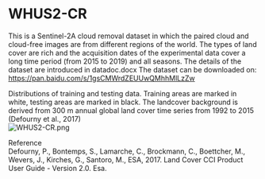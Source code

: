 # WHUS2-CR
This is a Sentinel-2A cloud removal dataset in which the paired cloud and cloud-free images are from different regions of the world. The types of land cover are rich and the acquisition dates of the experimental data cover a long time period (from 2015 to 2019) and all seasons.
The details of the dataset are introduced in datadoc.docx
The dataset can be downloaded on:  https://pan.baidu.com/s/1gsCMWrdZEUUwQMhhMlLzZw

Distributions of training and testing data. Training areas are marked in white, testing areas are marked in black. The landcover background is derived from 300 m annual global land cover time series from 1992 to 2015 (Defourny et al., 2017)  
![WHUS2-CR.png](https://i.loli.net/2020/12/23/XSh6YCA23fnMQiZ.png)  

Reference  
Defourny, P., Bontemps, S., Lamarche, C., Brockmann, C., Boettcher, M., Wevers, J., Kirches, G., Santoro, M., ESA, 2017. Land Cover CCI Product User Guide - Version 2.0. Esa.
